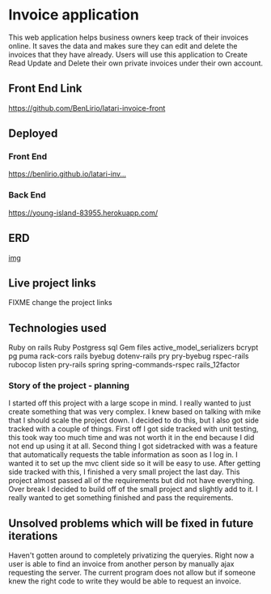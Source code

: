 # Invoice application
This web application helps business owners keep track of their invoices online. It saves the data and makes sure they can edit and delete the invoices that they have already. Users will use this application to Create Read Update and Delete their own private invoices under their own account.
## Front End Link
https://github.com/BenLirio/latari-invoice-front
## Deployed
### Front End
https://benlirio.github.io/latari-inv…
### Back End
https://young-island-83955.herokuapp.com/

## ERD
[img](https://i.imgur.com/Xl0bm5C.png)
## Live project links
FIXME change the project links

## Technologies used
Ruby on rails
Ruby
Postgress sql
Gem files
active_model_serializers
bcrypt
pg
puma
rack-cors
rails
byebug
dotenv-rails
pry
pry-byebug
rspec-rails
rubocop
listen
pry-rails
spring
spring-commands-rspec
rails_12factor


### Story of the project - planning
I started off this project with a large scope in mind. 
I really wanted to just create something that was very complex.
I knew based on talking with mike that I should scale the project down. 
I decided to do this, but I also got side tracked with a couple of things. First off I got side tracked with unit testing, this took way too much time and was not worth it in the end because I did not end up using it at all. Second thing I got sidetracked with was a feature that automatically requests the table information as soon as I log in. I wanted it to set up the mvc client side so it will be easy to use. After getting side tracked with this, I finished a very small project the last day. This project almost passed all of the requirements but did not have everything. Over break I decided to build off of the small project and slightly add to it. I really wanted to get something finished and pass the requirements. 



## Unsolved problems which will be fixed in future iterations
Haven't gotten around to completely privatizing the queryies. Right now a user is able to find an invoice from another person by manually ajax requesting the server. The current program does not allow but if someone knew the right code to write they would be able to request an invoice.